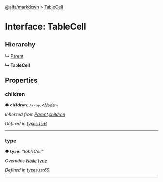 [@alfa/markdown](../README.md) > [TableCell](../interfaces/tablecell.md)

# Interface: TableCell

## Hierarchy

↳ [Parent](parent.md)

**↳ TableCell**

## Properties

<a id="children"></a>

### children

**● children**: _`Array`.<[Node](node.md)>_

_Inherited from [Parent](parent.md).[children](parent.md#children)_

_Defined in [types.ts:6](https://github.com/Siteimprove/alfa/blob/master/packages/markdown/src/types.ts#L6)_

---

<a id="type"></a>

### type

**● type**: _"tableCell"_

_Overrides [Node](node.md).[type](node.md#type)_

_Defined in [types.ts:69](https://github.com/Siteimprove/alfa/blob/master/packages/markdown/src/types.ts#L69)_

---
